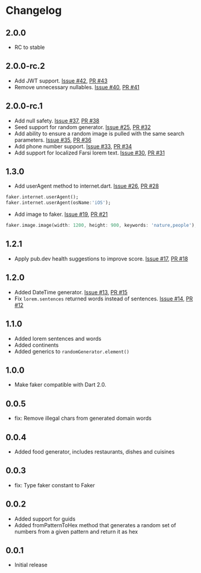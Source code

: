 # Changelog

## 2.0.0
- RC to stable

## 2.0.0-rc.2
- Add JWT support. [Issue #42](https://github.com/drager/faker/issues/42), [PR #43](https://github.com/drager/faker/pull/43)
- Remove unnecessary nullables. [Issue #40](https://github.com/drager/faker/issues/40), [PR #41](https://github.com/drager/faker/pull/41)

## 2.0.0-rc.1

- Add null safety. [Issue #37](https://github.com/drager/faker/issues/37), [PR #38](https://github.com/drager/faker/pull/38)
- Seed support for random generator. [Issue #25](https://github.com/drager/faker/issues/25), [PR #32](https://github.com/drager/faker/pull/32)
- Add ability to ensure a random image is pulled with the same search parameters. [Issue #35](https://github.com/drager/faker/issues/35), [PR #36](https://github.com/drager/faker/pull/36)
- Add phone number support. [Issue #33](https://github.com/drager/faker/issues/33), [PR #34](https://github.com/drager/faker/pull/34)
- Add support for localized Farsi lorem text. [Issue #30](https://github.com/drager/faker/issues/30), [PR #31](https://github.com/drager/faker/pull/31)

## 1.3.0

- Add userAgent method to internet.dart. [Issue #26](https://github.com/drager/faker/issues/26), [PR #28](https://github.com/drager/faker/pull/28)

```dart
faker.internet.userAgent();
faker.internet.userAgent(osName:'iOS');
```

- Add image to faker. [Issue #19](https://github.com/drager/faker/issues/19), [PR #21](https://github.com/drager/faker/pull/21)

```dart
faker.image.image(width: 1200, height: 900, keywords: 'nature,people');
```

## 1.2.1

- Apply pub.dev health suggestions to improve score. [Issue #17](https://github.com/drager/faker/issues/17), [PR #18](https://github.com/drager/faker/pull/18)

## 1.2.0

- Added DateTime generator. [Issue #13](https://github.com/drager/faker/issues/13), [PR #15](https://github.com/drager/faker/pull/15)
- Fix `lorem.sentences` returned words instead of sentences. [Issue #14](https://github.com/drager/faker/issues/14), [PR #12](https://github.com/drager/faker/pull/12)

## 1.1.0

- Added lorem sentences and words
- Added continents
- Added generics to `randomGenerator.element()`

## 1.0.0

- Make faker compatible with Dart 2.0.

## 0.0.5

- fix: Remove illegal chars from generated domain words

## 0.0.4

- Added food generator, includes restaurants, dishes and cuisines

## 0.0.3

- fix: Type faker constant to Faker

## 0.0.2

- Added support for guids
- Added fromPatternToHex method that generates a random set of numbers
  from a given pattern and return it as hex

## 0.0.1

- Initial release
